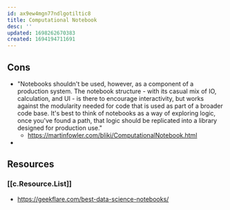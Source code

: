 ```yaml
---
id: ax9ew4mgn77ndlgotiltic8
title: Computational Notebook
desc: ''
updated: 1698262670383
created: 1694194711691
---
```


## Cons

- "Notebooks shouldn't be used, however, as a component of a production system. The notebook structure - with its casual mix of IO, calculation, and UI - is there to encourage interactivity, but works against the modularity needed for code that is used as part of a broader code base. It's best to think of notebooks as a way of exploring logic, once you've found a path, that logic should be replicated into a library designed for production use."
  - https://martinfowler.com/bliki/ComputationalNotebook.html
- 

## Resources

### [[c.Resource.List]]

- https://geekflare.com/best-data-science-notebooks/